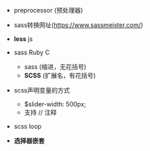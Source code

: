 - preprocessor (预处理器)
- sass转换网址(https://www.sassmeister.com/)
- **less** js
- sass Ruby C
  - sass (缩进，无花括号)
  - **SCSS** (扩展名，有花括号)

- scss声明变量的方式
  - $slider-width: 500px;
  - 支持 // 注释
- scss loop
- **选择器嵌套**